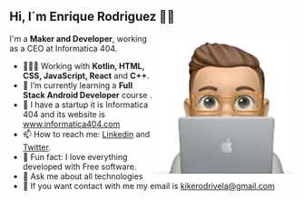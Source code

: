 ## Hi, I´m Enrique Rodriguez 👋🏽

<img width=250 align="right" src="https://github.com/enriquetecfan11/enriquetecfan11/blob/main/Memoji.png" />

I'm a **Maker and Developer**, working as a CEO at Informatica 404.

- 👨🏽‍💻 Working with **Kotlin, HTML, CSS, JavaScript, React** and **C++**.
- 🌱 I’m currently learning a **Full Stack Android Developer** course .
- 🚀 I have a startup it is Informatica 404 and its website is www.informatica404.com
- 📫 How to reach me: [Linkedin](https://www.linkedin.com/in/enrique-rodriguez-vela/) and [Twitter](https://twitter.com/enriquetecfan).
- 🧱 Fun fact: I love everything developed with Free software.
- 💬 Ask me about all technologies
- 📧 If you want contact with me my email is kikerodrivela@gmail.com
